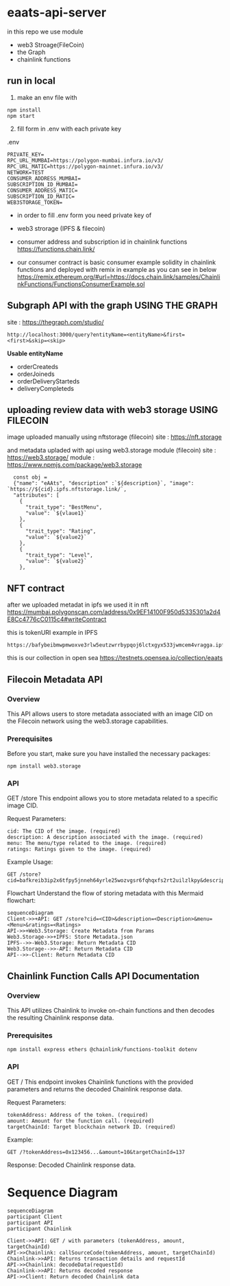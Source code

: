 # eaats-api-server

in this repo we use module
- web3 Stroage(FileCoin)
- the Graph
- chainlink functions

## run in local
1. make an env file with 
```
npm install
npm start
```

2. fill form in .env with each private key

.env
```
PRIVATE_KEY=
RPC_URL_MUMBAI=https://polygon-mumbai.infura.io/v3/
RPC_URL_MATIC=https://polygon-mainnet.infura.io/v3/
NETWORK=TEST
CONSUMER_ADDRESS_MUMBAI=
SUBSCRIPTION_ID_MUMBAI=
CONSUMER_ADDRESS_MATIC=
SUBSCRIPTION_ID_MATIC=
WEB3STORAGE_TOKEN=
```

* in order to fill .env form you need private key of
- web3 strorage (IPFS & filecoin)

- consumer address and subscription id in chainlink functions
https://functions.chain.link/
- our consumer contract is basic consumer example solidity in chainlink functions and deployed with remix in example as you can see in below
https://remix.ethereum.org/#url=https://docs.chain.link/samples/ChainlinkFunctions/FunctionsConsumerExample.sol

## Subgraph API with the graph USING THE GRAPH
site : https://thegraph.com/studio/

```
http://localhost:3000/query?entityName=<entityName>&first=<first>&skip=<skip>
```

**Usable entityName**
- orderCreateds
- orderJoineds
- orderDeliveryStarteds
- deliveryCompleteds

## uploading review data with web3 storage USING FILECOIN

image uploaded manually using nftstorage (filecoin)
site : https://nft.storage

and metadata upladed with api using web3.storage module (filecoin)
site : https://web3.storage/
module : https://www.npmjs.com/package/web3.storage

```
  const obj =
  {"name": "eAAts", "description" :`${description}`, "image": `https://${cid}.ipfs.nftstorage.link/`,
  "attributes": [
    {
      "trait_type": "BestMenu", 
      "value": `${vlaue1}`
    }, 
    {
      "trait_type": "Rating", 
      "value": `${value2}`
    },
    {
      "trait_type": "Level", 
      "value": `${value2}`
    }, 
```

## NFT contract
after we uploaded metadat in ipfs we used it in nft
https://mumbai.polygonscan.com/address/0x9EF14100F950d5335301a2d4E8Cc4776cC0115c4#writeContract

this is tokenURI example in IPFS
```
https://bafybeibmwpmwoxve3rlw5eutzwrrbypqoj6lctxgyx533jwmcem4vragga.ipfs.nftstorage.link/metadata.json
```

this is our collection in open sea
https://testnets.opensea.io/collection/eaats

## Filecoin Metadata API
### Overview
This API allows users to store metadata associated with an image CID on the Filecoin network using the web3.storage capabilities.

### Prerequisites
Before you start, make sure you have installed the necessary packages:

```
npm install web3.storage 
```

### API
GET /store
This endpoint allows you to store metadata related to a specific image CID.

Request Parameters:
```
cid: The CID of the image. (required)
description: A description associated with the image. (required)
menu: The menu/type related to the image. (required)
ratings: Ratings given to the image. (required)
```

Example Usage:
```
GET /store?cid=bafkreib3ip2x6tfpy5jnneh64yrle25wozvgsr6fqhqxfs2rt2uilzlkpy&description=The%20hamburger%20was%20delicious&menu=hamBurger&ratings=10
```
Flowchart
Understand the flow of storing metadata with this Mermaid flowchart:

``` mermaid
sequenceDiagram
Client->>+API: GET /store?cid=<CID>&description=<Description>&menu=<Menu>&ratings=<Ratings>
API->>+Web3.Storage: Create Metadata from Params
Web3.Storage->>+IPFS: Store Metadata.json
IPFS-->>-Web3.Storage: Return Metadata CID
Web3.Storage-->>-API: Return Metadata CID
API-->>-Client: Return Metadata CID
```

## Chainlink Function Calls API Documentation
### Overview
This API utilizes Chainlink to invoke on-chain functions and then decodes the resulting Chainlink response data.

### Prerequisites
```
npm install express ethers @chainlink/functions-toolkit dotenv
```
### API
GET /
This endpoint invokes Chainlink functions with the provided parameters and returns the decoded Chainlink response data.

Request Parameters:
```
tokenAddress: Address of the token. (required)
amount: Amount for the function call. (required)
targetChainId: Target blockchain network ID. (required)
````

Example:
```
GET /?tokenAddress=0x123456...&amount=10&targetChainId=137
```
Response:
Decoded Chainlink response data.


# Sequence Diagram
```mermaid
sequenceDiagram
participant Client
participant API
participant Chainlink

Client->>API: GET / with parameters (tokenAddress, amount, targetChainId)
API->>Chainlink: callSourceCode(tokenAddress, amount, targetChainId)
Chainlink->>API: Returns transaction details and requestId
API->>Chainlink: decodeData(requestId)
Chainlink->>API: Returns decoded response
API->>Client: Return decoded Chainlink data
```